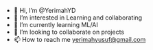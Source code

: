 - 👋 Hi, I’m @YerimahYD
- 👀 I’m interested in Learning and collaborating
- 🌱 I’m currently learning ML/AI 
- 💞️ I’m looking to collaborate on projects 
- 📫 How to reach me yerimahyusuf@gmail.com 

<!---
YerimahYD/YerimahYD is a ✨ special ✨ repository because its `README.md` (this file) appears on your GitHub profile.
You can click the Preview link to take a look at your changes.
--->
